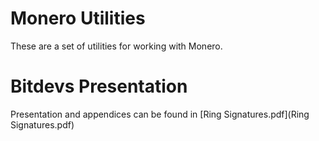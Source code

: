 Monero Utilities
================

These are a set of utilities for working with Monero.

Bitdevs Presentation
====================

Presentation and appendices can be found in [Ring Signatures.pdf](Ring Signatures.pdf)
